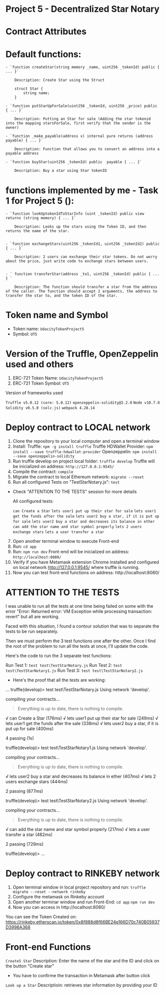 # Project 5 - Decentralized Star Notary

#                       Contract Attributes

#  Default functions:

    - `function createStar(string memory _name, uint256 _tokenId) public { ... }`

        Description: Create Star using the Struct

        struct Star {
            string name;
        }

    - `function putStarUpForSale(uint256 _tokenId, uint256 _price) public { ... }`

        Description: Putting an Star for sale (Adding the star tokenid into the mapping starsForSale, first verify that the sender is the owner)

    - `function _make_payable(address x) internal pure returns (address payable) { ... }`

        Description: Function that allows you to convert an address into a payable address

    - `function buyStar(uint256 _tokenId) public  payable { ... }`

        Description: Buy a star using Star tokenID

#  functions implemented by me - Task 1 for Project 5 ():

    - `function lookUptokenIdToStarInfo (uint _tokenId) public view returns (string memory) { ... }`

        Description: Looks up the stars using the Token ID, and then returns the name of the star.


    - `function exchangeStars(uint256 _tokenId1, uint256 _tokenId2) public { ... }`

        Description: 2 users can exchange their star tokens. Do not worry about the price, just write code to exchange stars between users.


    - ` function transferStar(address _to1, uint256 _tokenId) public { ... } `

        Description: The function should transfer a star from the address of the caller. The function should accept 2 arguments, the address to transfer the star to, and the token ID of the star.


#  Token name and Symbol


  - Token name: `UdacityTokenProject5`
  - Symbol: `UT5`


#   Version of the Truffle, OpenZeppelin used and others


1) ERC-721 Token Name: `UdacityTokenProject5`
2) ERC-721 Token Symbol: `UT5`

Version of frameworks used

`Truffle v5.0.12 (core: 5.0.12)`
`openzeppelin-solidity@2.2.0`
`Node v10.7.0`
`Solidity v0.5.0 (solc-js)`
`webpack 4.28.14`


#                       Deploy contract to LOCAL network

1. Clone the repository to your local computer and open a terminal window
2. Install:
    Truffle: `npm -g install truffle`
    Truffle HDWallet Provider: `npm install --save truffle-hdwallet-provider`
    Openzeppelin: `npm install --save openzeppelin-solidity`
3. Run truffle develop on project local folder: `truffle develop`
  Truffle will be inicialized on address: `http://127.0.0.1:9545/`
4. Compile the contract: `compile`
5. Migrate the contract to local Ethereum network: `migrate --reset`
6. Run all configured Tests on "TestStarNotary.js": `test`

  * Check "ATTENTION TO THE TESTS" session for more details

    All configured tests:

    `can Create a Star`
    `lets user1 put up their star for sale`
    `lets user1 get the funds after the sale`
    `lets user2 buy a star, if it is put up for sale`
    `lets user2 buy a star and decreases its balance in ether`
    `can add the star name and star symbol properly`
    `lets 2 users exchange stars`
    `lets a user transfer a star`


7. Open another terminal window to execute Front-end
8. Run: `cd app`
9. Run: `npm run dev`
  Front-end will be inicialized on address: `http://localhost:8080/`
10. Verify if you have Metamask extension Chrome installed and configured on local network http://127.0.0.1:9545/ where  truffle is running.
11. Now you can test front-end functions on address: http://localhost:8080/

# ATTENTION TO THE TESTS

I was unable to run all the tests at one time being failed on some with the error "Error: Returned error: VM Exception while processing transaction: revert" but all are working.

Faced with this situation, I found a contour solution that was to separate the tests to be run separately.

Then we must perform the 3 test functions one after the other. Once I find the root of the problem to run all the tests at once, I'll update the code.

Here's the code to run the 3 separate test functions:

Run Test 1: `test test\TestStarNotary.js`
Run Test 2: `test test\TestStarNotary1.js`
Run Test 3: `test test\TestStarNotary2.js`

* Here's the proof that all the tests are working:

...
truffle(develop)> test test\TestStarNotary.js
Using network 'develop'.

compiling your contracts...

> Everything is up to date, there is nothing to compile.

  √ can Create a Star (176ms)
  √ lets user1 put up their star for sale (249ms)
  √ lets user1 get the funds after the sale (338ms)
  √ lets user2 buy a star, if it is put up for sale (400ms)

  4 passing (1s)

truffle(develop)> test test\TestStarNotary1.js
Using network 'develop'.

compiling your contracts...

> Everything is up to date, there is nothing to compile.

  √ lets user2 buy a star and decreases its balance in ether (407ms)
  √ lets 2 users exchange stars (444ms)

  2 passing (877ms)

truffle(develop)> test test\TestStarNotary2.js
Using network 'develop'.

compiling your contracts...

> Everything is up to date, there is nothing to compile.

  √ can add the star name and star symbol properly (217ms)
  √ lets a user transfer a star (482ms)

  2 passing (729ms)

truffle(develop)>
...

#                       Deploy contract to RINKEBY network

1. Open terminal window in local project repository and run:
  `truffle migrate --reset --network rinkeby`
2. Configure the metamask on Rinkeby account
3. Open another terminar window and run Front-End:
  `cd app`
  `npm run dev`
4. Now you can access in http://localhost:8080/

You can see the Token Created on:  
  https://rinkeby.etherscan.io/token/0x8f888d8f66BE24e166D70c740B05937D3998A368


#                       Front-end Functions

`CreateS Star`
  Description: Enter the name of the star and the ID and click on the button "Create star"
  * You have to confirme the transaction in Metamask after button click

`Look up a Star`
  Descriptioin: retrieves star information by providing your ID
